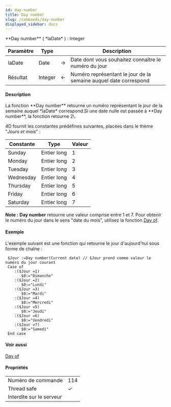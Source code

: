 ```yaml
---
id: day-number
title: Day number
slug: /commands/day-number
displayed_sidebar: docs
---
```


<!--REF #_command_.Day number.Syntax-->**Day number** ( *laDate* ) : Integer<!-- END REF-->
<!--REF #_command_.Day number.Params-->
| Paramètre | Type |  | Description |
| --- | --- | --- | --- |
| laDate | Date | &#8594;  | Date dont vous souhaitez connaître le numéro du jour |
| Résultat | Integer | &#8592; | Numéro représentant le jour de la semaine auquel date correspond |

<!-- END REF-->

#### Description 

<!--REF #_command_.Day number.Summary-->La fonction **Day number** retourne un numéro représentant le jour de la semaine auquel *laDate* correspond.<!-- END REF-->Si une date nulle est passée à **Day number**, la fonction retourne 2\. 

4D fournit les constantes prédéfines suivantes, placées dans le thème "*Jours et mois*" :

| Constante | Type        | Valeur |
| --------- | ----------- | ------ |
| Sunday    | Entier long | 1      |
| Monday    | Entier long | 2      |
| Tuesday   | Entier long | 3      |
| Wednesday | Entier long | 4      |
| Thursday  | Entier long | 5      |
| Friday    | Entier long | 6      |
| Saturday  | Entier long | 7      |

**Note :** **Day number** retourne une valeur comprise entre 1 et 7\. Pour obtenir le numéro du jour dans le sens "date du mois", utilisez la fonction [Day of](day-of.md). 

#### Exemple 

L'exemple suivant est une fonction qui retourne le jour d'aujourd'hui sous forme de chaîne :

```4d
 $Jour :=Day number(Current date) // $Jour prend comme valeur le numéro du jour courant
 Case of
    :($Jour =1)
       $0:="Dimanche"
    :($Jour =2)
       $0:="Lundi"
    :($Jour =3)
       $0:="Mardi"
    :($Jour =4)
       $0:="Mercredi"
    :($Jour =5)
       $0:="Jeudi"
    :($Jour =6)
       $0:="Vendredi"
    :($Jour =7)
       $0:="Samedi"
 End case
```

#### Voir aussi 

[Day of](day-of.md)  

#### Propriétés
|  |  |
| --- | --- |
| Numéro de commande | 114 |
| Thread safe | &check; |
| Interdite sur le serveur ||


